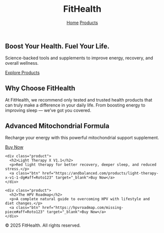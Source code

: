 <!DOCTYPE html>
<html lang="en">
<head>
  <meta charset="UTF-8" />
  <meta name="viewport" content="width=device-width, initial-scale=1.0"/>
  <title>FitHealth</title>
  <link rel="stylesheet" href="styles.css" />
</head>
<body>
  <header>
    <h1>FitHealth</h1>
    <nav>
      <a href="#home">Home</a>
      <a href="#products">Products</a>
    </nav>
  </header>

  <section class="hero" id="home">
    <h2>Boost Your Health. Fuel Your Life.</h2>
    <p>Science-backed tools and supplements to improve energy, recovery, and overall wellness.</p>
    <a class="btn" href="#products">Explore Products</a>
  </section>

  <section class="about">
    <h2>Why Choose FitHealth</h2>
    <p>At FitHealth, we recommend only tested and trusted health products that can truly make a difference in your daily life. From boosting energy to improving sleep — we’ve got you covered.</p>
  </section>

  <section class="products" id="products">
    <div class="product">
      <h2>Advanced Mitochondrial Formula</h2>
      <p>Recharge your energy with this powerful mitochondrial support supplement.</p>
      <a class="btn" href="https://www.advancedbionutritionals.com/DS24/Advanced-Mitochondrial/Too-Tired-To-Enjoy-It/HD.htm#aff=Roto123" target="_blank">Buy Now</a>
    </div>

    <div class="product">
      <h2>Light Therapy X V1.1</h2>
      <p>Red light therapy for better recovery, deeper sleep, and reduced stress.</p>
      <a class="btn" href="https://andbalanced.com/products/light-therapy-x-v1-1-dg#aff=Roto123" target="_blank">Buy Now</a>
    </div>

    <div class="product">
      <h2>The HPV Roadmap</h2>
      <p>A complete natural guide to overcoming HPV with lifestyle and diet changes.</p>
      <a class="btn" href="https://hpvroadmap.com/missing-piece#aff=Roto123" target="_blank">Buy Now</a>
    </div>
  </section>

  <footer>
    <p>&copy; 2025 FitHealth. All rights reserved.</p>
  </footer>
</body>
</html>
